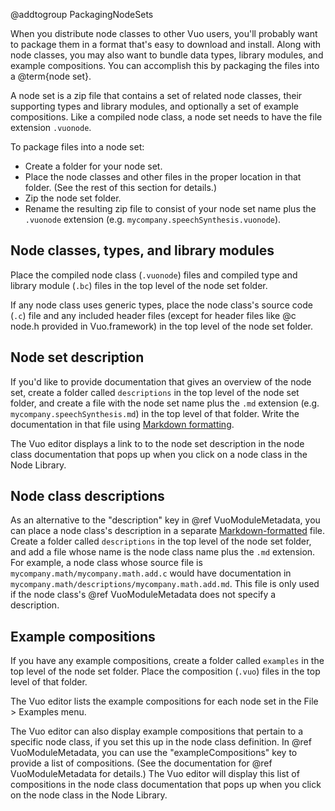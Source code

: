 @addtogroup PackagingNodeSets

When you distribute node classes to other Vuo users, you'll probably want to package them in a format that's easy to download and install. Along with node classes, you may also want to bundle data types, library modules, and example compositions. You can accomplish this by packaging the files into a @term{node set}.

A node set is a zip file that contains a set of related node classes, their supporting types and library modules, and optionally a set of example compositions. Like a compiled node class, a node set needs to have the file extension `.vuonode`.

To package files into a node set: 

   - Create a folder for your node set. 
   - Place the node classes and other files in the proper location in that folder. (See the rest of this section for details.) 
   - Zip the node set folder. 
   - Rename the resulting zip file to consist of your node set name plus the `.vuonode` extension (e.g. `mycompany.speechSynthesis.vuonode`). 


## Node classes, types, and library modules

Place the compiled node class (`.vuonode`) files and compiled type and library module (`.bc`) files in the top level of the node set folder.

If any node class uses generic types, place the node class's source code (`.c`) file and any included header files (except for header files like @c node.h provided in Vuo.framework) in the top level of the node set folder. 


## Node set description

If you'd like to provide documentation that gives an overview of the node set, create a folder called `descriptions` in the top level of the node set folder, and create a file with the node set name plus the `.md` extension (e.g. `mycompany.speechSynthesis.md`) in the top level of that folder. Write the documentation in that file using [Markdown formatting](https://daringfireball.net/projects/markdown/basics).

The Vuo editor displays a link to to the node set description in the node class documentation that pops up when you click on a node class in the Node Library. 


## Node class descriptions

As an alternative to the "description" key in @ref VuoModuleMetadata, you can place a node class's description in a separate [Markdown-formatted](https://daringfireball.net/projects/markdown/basics) file. Create a folder called `descriptions` in the top level of the node set folder, and add a file whose name is the node class name plus the `.md` extension. For example, a node class whose source file is `mycompany.math/mycompany.math.add.c` would have documentation in `mycompany.math/descriptions/mycompany.math.add.md`. This file is only used if the node class's @ref VuoModuleMetadata does not specify a description.


## Example compositions

If you have any example compositions, create a folder called `examples` in the top level of the node set folder. Place the composition (`.vuo`) files in the top level of that folder. 

The Vuo editor lists the example compositions for each node set in the File > Examples menu. 

The Vuo editor can also display example compositions that pertain to a specific node class, if you set this up in the node class definition. In @ref VuoModuleMetadata, you can use the "exampleCompositions" key to provide a list of compositions. (See the documentation for @ref VuoModuleMetadata for details.) The Vuo editor will display this list of compositions in the node class documentation that pops up when you click on the node class in the Node Library. 
